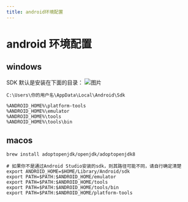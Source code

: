 ```yaml
---
title: android环境配置
---
```


# android 环境配置

## windows
  SDK 默认是安装在下面的目录：
  ![图片](https://pic.zenglbg.com/images/flutter/android_home.png)

```
C:\Users\你的用户名\AppData\Local\Android\Sdk
```

```
%ANDROID_HOME%\platform-tools
%ANDROID_HOME%\emulator
%ANDROID_HOME%\tools
%ANDROID_HOME%\tools\bin
```

## macos

```
brew install adoptopenjdk/openjdk/adoptopenjdk8
```

```
# 如果你不是通过Android Studio安装的sdk，则其路径可能不同，请自行确定清楚
export ANDROID_HOME=$HOME/Library/Android/sdk
export PATH=$PATH:$ANDROID_HOME/emulator
export PATH=$PATH:$ANDROID_HOME/tools
export PATH=$PATH:$ANDROID_HOME/tools/bin
export PATH=$PATH:$ANDROID_HOME/platform-tools
```
